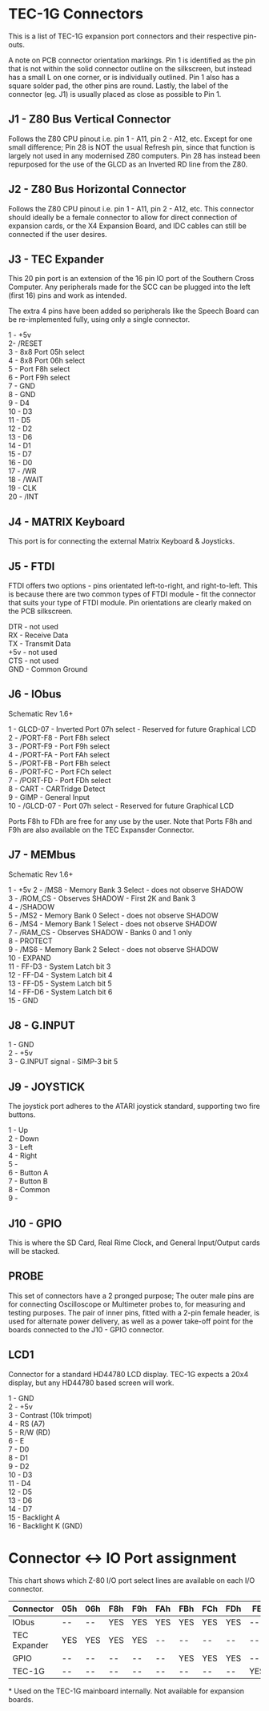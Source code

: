 # TEC-1G Connectors
This is a list of TEC-1G expansion port connectors and their respective pin-outs.

A note on PCB connector orientation markings. Pin 1 is identified as the pin that is not within the solid connector outline on the silkscreen, but instead has a small L on one corner, or is individually outlined. Pin 1 also has a square solder pad, the other pins are round. Lastly, the label of the connector (eg. J1) is usually placed as close as possible to Pin 1.

## J1 - Z80 Bus Vertical Connector
Follows the Z80 CPU pinout i.e. pin 1 - A11, pin 2 - A12, etc. Except for one small difference; Pin 28 is NOT the usual Refresh pin, since that function is largely not used in any modernised Z80 computers. Pin 28 has instead been repurposed for the use of the GLCD as an Inverted RD line from the Z80. 

## J2 - Z80 Bus Horizontal Connector
Follows the Z80 CPU pinout i.e. pin 1 - A11, pin 2 - A12, etc.  This connector should ideally be a female connector to allow for direct connection of expansion cards, or the X4 Expansion Board, and IDC cables can still be connected if the user desires.

## J3 - TEC Expander
This 20 pin port is an extension of the 16 pin IO port of the Southern Cross Computer. Any peripherals made for the SCC can be plugged into the left (first 16) pins and work as intended.

The extra 4 pins have been added so peripherals like the Speech Board can be re-implemented fully, using only a single connector.

1 - +5v  
2- /RESET  
3 - 8x8 Port 05h select  
4 - 8x8 Port 06h select  
5 - Port F8h select  
6 - Port F9h select  
7 - GND  
8 - GND  
9 - D4  
10 - D3  
11 - D5  
12 - D2  
13 - D6  
14 - D1  
15 - D7  
16 - D0  
17 - /WR  
18 - /WAIT  
19 - CLK  
20 - /INT  

## J4 - MATRIX Keyboard
This port is for connecting the external Matrix Keyboard & Joysticks.

## J5 - FTDI
FTDI offers two options - pins orientated left-to-right, and right-to-left. This is because there are two common types of FTDI module - fit the connector that suits your type of FTDI module. Pin orientations are clearly maked on the PCB silkscreen.

DTR - not used<br>
RX - Receive Data<br>
TX - Transmit Data<br>
+5v - not used<br>
CTS - not used<br>
GND - Common Ground<br>

## J6 - IObus
Schematic Rev 1.6+

1 - GLCD-07 - Inverted Port 07h select - Reserved for future Graphical LCD<br>
2 - /PORT-F8 - Port F8h select<br>
3 - /PORT-F9 - Port F9h select<br>
4 - /PORT-FA - Port FAh select<br>
5 - /PORT-FB - Port FBh select<br>
6 - /PORT-FC - Port FCh select<br>
7 - /PORT-FD - Port FDh select<br>
8 - CART - CARTridge Detect<br>
9 - GIMP - General Input<br>
10 - /GLCD-07 - Port 07h select - Reserved for future Graphical LCD<br>

Ports F8h to FDh are free for any use by the user. Note that Ports F8h and F9h are also available on the TEC Expansder Connector.

## J7 - MEMbus
Schematic Rev 1.6+

1 - +5v
2 - /MS8 - Memory Bank 3 Select - does not observe SHADOW<br>
3 - /ROM_CS - Observes SHADOW - First 2K and Bank 3<br>
4 - /SHADOW<br>
5 - /MS2 - Memory Bank 0 Select - does not observe SHADOW<br>
6 - /MS4 - Memory Bank 1 Select - does not observe SHADOW<br>
7 - /RAM_CS - Observes SHADOW - Banks 0 and 1 only<br>
8 - PROTECT<br>
9 - /MS6 - Memory Bank 2 Select - does not observe SHADOW<br>
10 - EXPAND<br>
11 - FF-D3 - System Latch bit 3<br>
12 - FF-D4 - System Latch bit 4<br>
13 - FF-D5 - System Latch bit 5<br>
14 - FF-D6 - System Latch bit 6<br>
15 - GND<BR>

## J8 - G.INPUT
1 - GND<br>
2 - +5v<br>
3 - G.INPUT signal - SIMP-3 bit 5<br>

## J9 - JOYSTICK
The joystick port adheres to the ATARI joystick standard, supporting two fire buttons.

1 - Up<br>
2 - Down<br>
3 - Left<br>
4 - Right<br>
5 - <br>
6 - Button A<br>
7 - Button B<br>
8 - Common<br>
9 - <br>

## J10 - GPIO
This is where the SD Card, Real Rime Clock, and General Input/Output cards will be stacked.

## PROBE
This set of connectors have a 2 pronged purpose; The outer male pins are for connecting Oscilloscope or Multimeter probes to, for measuring and testing purposes. The pair of inner pins, fitted with a 2-pin female header, is used for alternate power delivery, as well as a power take-off point for the boards connected to the J10 - GPIO connector.

## LCD1
Connector for a standard HD44780 LCD display. TEC-1G expects a 20x4 display, but any HD44780 based screen will work.

1 - GND  
2 - +5v  
3 - Contrast (10k trimpot)  
4 - RS (A7)  
5 - R/W (RD)  
6 - E  
7 - D0  
8 - D1  
9 - D2  
10 - D3  
11 - D4  
12 - D5  
13 - D6  
14 - D7  
15 - Backlight A  
16 - Backlight K (GND)  

# Connector <-> IO Port assignment
This chart shows which Z-80 I/O port select lines are available on each I/O connector.

| Connector | 05h | 06h | F8h | F9h | FAh | FBh | FCh | FDh | FEh | FFh |
| -- | -- | -- | -- | -- | -- | -- | -- | -- | -- | -- |
| IObus |  -- | -- | YES | YES | YES | YES | YES | YES | -- | -- |
| TEC Expander |  YES | YES | YES | YES | -- | -- | -- | -- | -- | -- |
| GPIO |  -- | -- | -- | -- | -- | YES | YES | YES | -- | -- |
| TEC-1G |  -- | -- | -- | -- | -- | -- | -- | -- | YES* | YES* |

\* Used on the TEC-1G mainboard internally. Not available for expansion boards.
